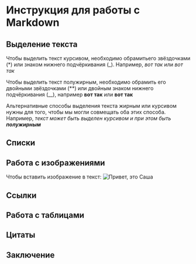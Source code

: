 # Инструкция для работы с Markdown

## Выделение текста

Чтобы выделить текст курсивом, необходимо обрамитьего звёздочками (*) или знаком нижнего подчёркивания (_). Например, *вот так* или _вот так_

Чтобы выделить текст полужирным, необходимо обрамить его двойными звёздочками (**) или двойным знаком нижнего подчёркивания (__), например **вот так** или __вот так__

Альтернативные способы выделения текста жирным или курсивом нужны для того, чтобы мы могли совмещать оба этих способа. Например, _текст может быть выделен курсивом и при этом быть **полужирным**_

## Списки

## Работа с изображениями

Чтобы вставить изображение в текст:
![Привет, это Саша](Alex.jpg)

## Ссылки

## Работа с таблицами

## Цитаты

## Заключение
